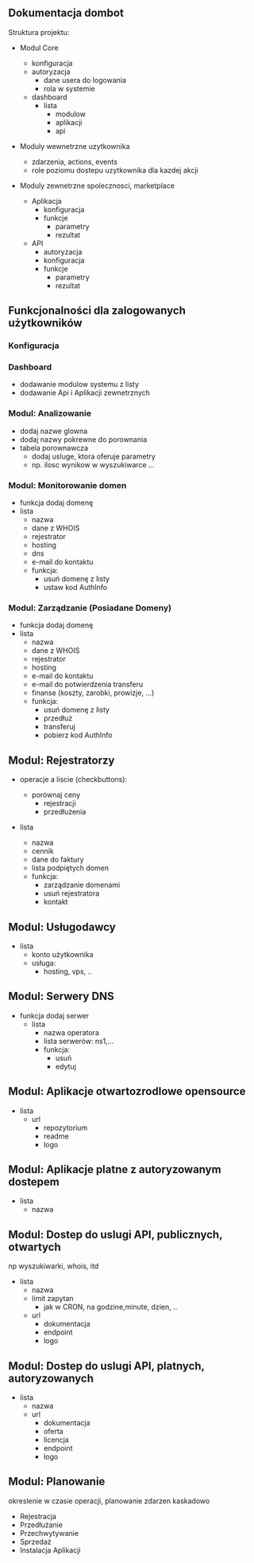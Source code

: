 ## Dokumentacja dombot

Struktura projektu:
+ Modul Core
  + konfiguracja
  + autoryzacja
    + dane usera do logowania
    + rola w systemie
  + dashboard
    + lista 
      + modulow
      + aplikacji
      + api
+ Moduly wewnetrzne uzytkownika
  + zdarzenia, actions, events
  + role poziomu dostepu uzytkownika dla kazdej akcji
  
+ Moduly zewnetrzne spolecznosci, marketplace
  + Aplikacja
    + konfiguracja
    + funkcje
      + parametry
      + rezultat
  + API
    + autoryzacja
    + konfiguracja
    + funkcje
      + parametry
      + rezultat

## Funkcjonalności dla zalogowanych użytkowników

### Konfiguracja


### Dashboard
+ dodawanie modulow systemu z listy
+ dodawanie Api i Aplikacji zewnetrznych


### Modul: Analizowanie
+ dodaj nazwe glowna
+ dodaj nazwy pokrewne do porownania
+ tabela porownawcza
  +  dodaj usluge, ktora oferuje parametry
    + np. ilosc wynikow w wyszukiwarce
    ...
    

### Modul: Monitorowanie domen
+ funkcja dodaj domenę
+ lista
  + nazwa
  + dane z WHOIS
  + rejestrator
  + hosting
  + dns
  + e-mail do kontaktu  
  + funkcja:
    + usuń domenę z listy    
    + ustaw kod AuthInfo
    
### Modul: Zarządzanie (Posiadane Domeny)
+ funkcja dodaj domenę
+ lista
  + nazwa
  + dane z WHOIS
  + rejestrator
  + hosting
  + e-mail do kontaktu
  + e-mail do potwierdzenia transferu
  + finanse (koszty, zarobki, prowizje,  ...)
  + funkcja:
    + usuń domenę z listy
    + przedłuż    
    + transferuj
    + pobierz kod AuthInfo
    
    

## Modul: Rejestratorzy
+ operacje a liscie (checkbuttons):
  + porównaj ceny 
    + rejestracji
    + przedłużenia
        
+ lista
  + nazwa
  + cennik
  + dane do faktury
  + lista podpiętych domen
  + funkcja:
    + zarządzanie domenami
    + usuń rejestratora
    + kontakt

## Modul: Usługodawcy 

+ lista
  + konto użytkownika
  + usługa:
    + hosting, vps, ..


## Modul: Serwery DNS
+ funkcja dodaj serwer
  + lista
    + nazwa operatora
    + lista serwerów: ns1,...    
    + funkcja:
      + usuń
      + edytuj
      
      
## Modul: Aplikacje otwartozrodlowe opensource
+ lista
  + url
    + repozytorium
    + readme
    + logo


## Modul: Aplikacje platne z autoryzowanym dostepem
+ lista
  + nazwa


## Modul: Dostep do uslugi API, publicznych, otwartych
np wyszukiwarki, whois, itd
+ lista
  + nazwa
  + limit zapytan 
    + jak w CRON, na godzine,minute, dzien, ..
  + url 
    + dokumentacja
    + endpoint
    + logo


## Modul: Dostep do uslugi API, platnych, autoryzowanych
+ lista
  + nazwa
  + url 
    + dokumentacja
    + oferta
    + licencja
    + endpoint
    + logo

## Modul: Planowanie
okreslenie w czasie operacji, planowanie zdarzen kaskadowo
+ Rejestracja
+ Przedłużanie
+ Przechwytywanie
+ Sprzedaż
+ Instalacja Aplikacji

